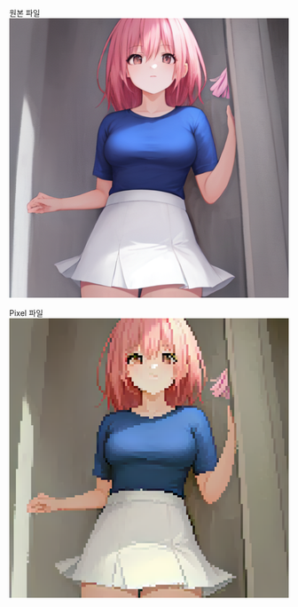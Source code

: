 원본 파일
![image](https://raw.githubusercontent.com/jeonminji04/Test_Unity_2023/ddfec7e170732203d1e7bc3cabe8fa64b72b844d/StableDiffusion/Pixelization/00005-1649311614.png)

Pixel 파일
![image](https://raw.githubusercontent.com/jeonminji04/Test_Unity_2023/ddfec7e170732203d1e7bc3cabe8fa64b72b844d/StableDiffusion/Pixelization/00004.png)
